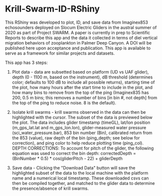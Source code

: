 # Krill-Swarm-ID-RShiny

This RShiny was developed to plot, ID, and save data from Imaginex853 echosounders deployed on Slocum Electric Gliders in the austral summer of 2020 as part of Project SWARM. A paper is currently in prep to Scientific Reports to describe this app and the data it collected in terms of diel vertical migration behaviors of zooplankton in Palmer Deep Canyon. A DOI will be published here upon acceptance and publication. This app is available to serve as a framework for similar projects and datasets. 

This app has 3 steps: 
1) Plot data - data are subsetted based on platform (UD vs UAF glider), depth (0 - 1100 m, based on the instrument), dB threshold (determines color; defaults to 100 dB to include all possible returns), starting time of the plot, how many hours after the start time to include in the plot, and how many bins to remove from the top of the ping (Imaginex835 has 200, 0.5 m bins; this removes a number of bins [in bin #, not depth] from the top of the ping to reduce noise. 8 is the default). 

2) Isolate krill swarms - krill swarms observed in the data can then be highlighted with the cursor. The subset of the data is previewed below the plot. The data includes glider timestamp (timeGL), lat/lon position (m_gps_lat.lat and m_gps_lon.lon), glider-measured water pressure (sci_water_pressure.bar), 853 bin number (Bin), calibrated return from the 853 (value), raw depth of the bin (ping_depth; see below for correction), and ping color to help reduce plotting time (ping_col). 
    DEPTH CORRECTIONS: To account for pitch of the glider, the following equation was used to correct the bin depth: 
            correctedDepth = (BinNumber * 0.5) * cos(gliderPitch - 22) + gliderDepth

3) Save data - Clicking the "Download Data" button will save the highlighted subset of the data to the local machine with the platform name and a numerical local timestamp. These downloaded csvs can then be compiled together, and matched to the glider data to determine the presence/absence of krill swarms.  
